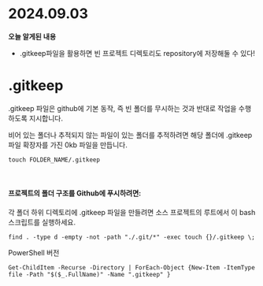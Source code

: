 # 2024.09.03

**오늘 알게된 내용**

- .gitkeep파일을 활용하면 빈 프로젝트 디렉토리도 repository에 저장해둘 수 있다!

# .gitkeep

.gitkeep 파일은 github에 기본 동작, 즉 빈 폴더를 무시하는 것과 반대로 작업을 수행하도록 지시합니다.

비어 있는 폴더나 추적되지 않는 파일이 있는 폴더를 추적하려면 해당 폴더에 .gitkeep 파일 확장자를 가진 0kb 파일을 만듭니다.

```
touch FOLDER_NAME/.gitkeep
```

<br />

#### 프로젝트의 폴더 구조를 Github에 푸시하려면:

각 폴더 하위 디렉토리에 .gitkeep 파일을 만들려면 소스 프로젝트의 루트에서 이 bash 스크립트를 실행하세요.

```
find . -type d -empty -not -path "./.git/*" -exec touch {}/.gitkeep \;
```

PowerShell 버전

```
Get-ChildItem -Recurse -Directory | ForEach-Object {New-Item -ItemType file -Path "$($_.FullName)" -Name ".gitkeep" }
```

<br />
